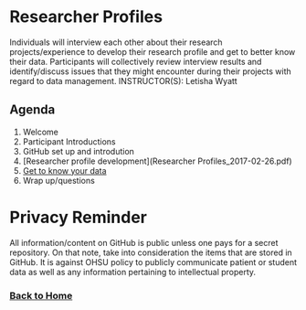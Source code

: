 # Researcher Profiles

Individuals will interview each other about their research projects/experience to develop their research profile and get to better know their data. Participants will collectively review interview results and identify/discuss issues that they might encounter during their projects with regard to data management. INSTRUCTOR(S): Letisha Wyatt

## Agenda

1.	Welcome
2.	Participant Introductions
3.	GitHub set up and introdution 
4.	[Researcher profile development](Researcher Profiles_2017-02-26.pdf)
5.	[Get to know your data](http://tinyurl.com/zc83j2p)
6.	Wrap up/questions

# Privacy Reminder
All information/content on GitHub is public unless one pays for a secret repository. On that note, take into consideration the items that are stored in GitHub. It is against OHSU policy to publicly communicate patient or student data as well as any information pertaining to intellectual property.

### [Back to Home](../index)

